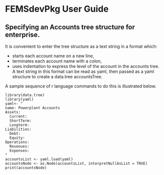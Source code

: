 # FEMSdevPkg User Guide
## Specifying an Accounts tree structure for enterprise. 
It is convenient to enter the tree structure as a text string in a format which:
* starts each account name  on a new line,
* terminates each account name with a colon,
* uses indentation to express the level of the account in the accounts tree.
A text string in this format can be read as yaml, then passed as a yaml structure
to create a data.tree accountsTree. 

A sample sequence of r language commands to do this is illustrated below. 
```
library(data.tree)
library(yaml)
yaml<- "
name: Powerplant Accounts
Assets:
  Current:
  ShortTerm:
  Longterm:
Liabilities:
  Debt:
  Equity:
Operations:
  Revenues:
  Expenses:
"
accountsList <- yaml.load(yaml)
accountsNode <- as.Node(accountsList, interpretNullAsList = TRUE)
print(accountsNode)
```
